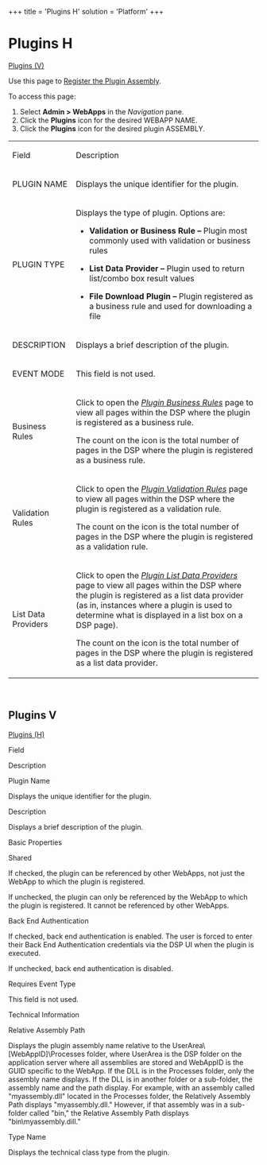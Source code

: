 +++
title = 'Plugins H'
solution = 'Platform'
+++

# Plugins H

[Plugins (V)](#PluginsV)

<div class="use">

Use this page to [Register the Plugin
Assembly](../Use_Cases/Register%20Plugin%20in%20DSP#RegisterPluginAssembly).

</div>

To access this page:

1.  Select **Admin \> WebApps** in the *Navigation* pane.
2.  Click the **Plugins** icon for the desired WEBAPP NAME.
3.  Click the **Plugins** icon for the desired plugin ASSEMBLY.

<table>
<tbody>
<tr class="odd">
<td><p>Field</p></td>
<td><p>Description</p></td>
</tr>
<tr class="even">
<td><p>PLUGIN NAME</p></td>
<td><p>Displays the unique identifier for the plugin.</p></td>
</tr>
<tr class="odd">
<td><p>PLUGIN TYPE</p></td>
<td><p>Displays the type of plugin. Options are:</p>
<ul>
<li><p><strong>Validation or Business Rule –</strong> Plugin most commonly used with validation or business rules</p></li>
<li><p><strong>List Data Provider –</strong> Plugin used to return list/combo box result values</p></li>
<li><p><strong>File Download Plugin –</strong> Plugin registered as a business rule and used for downloading a file</p></li>
</ul></td>
</tr>
<tr class="even">
<td><p>DESCRIPTION</p></td>
<td><p>Displays a brief description of the plugin.</p></td>
</tr>
<tr class="odd">
<td><p>EVENT MODE</p></td>
<td><p>This field is not used.</p></td>
</tr>
<tr class="even">
<td><p>Business Rules</p></td>
<td><p>Click to open the <em><a href="Plugin%20Business%20Rules">Plugin Business Rules</a></em> page to view all pages within the DSP where the plugin is registered as a business rule.</p>
<p>The count on the icon is the total number of pages in the DSP where the plugin is registered as a business rule.</p></td>
</tr>
<tr class="odd">
<td><p>Validation Rules</p></td>
<td><p>Click to open the <em><a href="Plugin%20Validation%20Rules">Plugin Validation Rules</a></em> page to view all pages within the DSP where the plugin is registered as a validation rule.</p>
<p>The count on the icon is the total number of pages in the DSP where the plugin is registered as a validation rule.</p></td>
</tr>
<tr class="even">
<td><p>List Data Providers</p></td>
<td><p>Click to open the <em><a href="Plugin%20List%20Data%20Providers">Plugin List Data Providers</a></em> page to view all pages within the DSP where the plugin is registered as a list data provider (as in, instances where a plugin is used to determine what is displayed in a list box on a DSP page).</p>
<p>The count on the icon is the total number of pages in the DSP where the plugin is registered as a list data provider.</p></td>
</tr>
</tbody>
</table>

 

## <span id="PluginsV"></span>Plugins V

[Plugins (H)](#PluginsH)

Field

Description

Plugin Name

Displays the unique identifier for the plugin.

Description

Displays a brief description of the plugin.

Basic Properties

Shared

If checked, the plugin can be referenced by other WebApps, not just the
WebApp to which the plugin is registered.

If unchecked, the plugin can only be referenced by the WebApp to which
the plugin is registered. It cannot be referenced by other WebApps.

Back End Authentication

If checked, back end authentication is enabled. The user is forced to
enter their Back End Authentication credentials via the DSP UI when the
plugin is executed.

If unchecked, back end authentication is disabled.

Requires Event Type

This field is not used.

Technical Information

Relative Assembly Path

Displays the plugin assembly name relative to the
UserArea\\\[WebAppID\]\\Processes folder, where UserArea is the DSP
folder on the application server where all assemblies are stored and
WebAppID is the GUID specific to the WebApp. If the DLL is in the
Processes folder, only the assembly name displays. If the DLL is in
another folder or a sub-folder, the assembly name and the path display.
For example, with an assembly called "myassembly.dll" located in the
Processes folder, the Relatively Assembly Path displays
"myassembly.dll." However, if that assembly was in a sub-folder called
"bin," the Relative Assembly Path displays "bin\\myassembly.dill."

Type Name

Displays the technical class type from the plugin.

